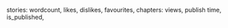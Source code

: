 stories:
	wordcount,
	likes,
	dislikes,
	favourites,
	chapters:
		views,
		publish time,
		is_published,
	
